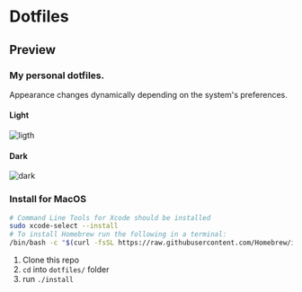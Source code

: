 # Dotfiles

## Preview

### My personal dotfiles.

Appearance changes dynamically depending on the system's preferences.

#### Light

![ligth](https://i.imgur.com/E2AzoYh.png)

#### Dark

![dark](https://i.imgur.com/hMiZasD.png)

### Install for MacOS

```bash
# Command Line Tools for Xcode should be installed
sudo xcode-select --install
# To install Homebrew run the following in a terminal:
/bin/bash -c "$(curl -fsSL https://raw.githubusercontent.com/Homebrew/install/master/install.sh
```

1. Clone this repo
2. `cd` into `dotfiles/` folder
3. run `./install`
